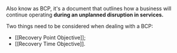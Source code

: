 Also know as BCP, it's a document that outlines how a business will continue operating **during an unplanned disruption in services.**

Two things need to be considered when dealing with a BCP:
- [[Recovery Point Objective]];
- [[Recovery Time Objective]].